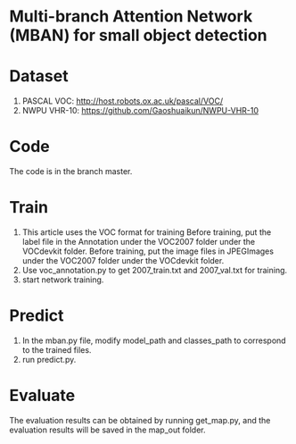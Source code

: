 # Multi-branch Attention Network (MBAN) for small object detection

# Dataset

1. PASCAL VOC: http://host.robots.ox.ac.uk/pascal/VOC/
2. NWPU VHR-10: https://github.com/Gaoshuaikun/NWPU-VHR-10

# Code
The code is in the branch master.

# Train
1. This article uses the VOC format for training Before training, put the label file in the Annotation under the VOC2007 folder under the VOCdevkit folder. Before training, put the image files in JPEGImages under the VOC2007 folder under the VOCdevkit folder.
2. Use voc_annotation.py to get 2007_train.txt and 2007_val.txt for training.
3. start network training.
   
# Predict
1. In the mban.py file, modify model_path and classes_path to correspond to the trained files.
2. run predict.py.

# Evaluate
The evaluation results can be obtained by running get_map.py, and the evaluation results will be saved in the map_out folder.
